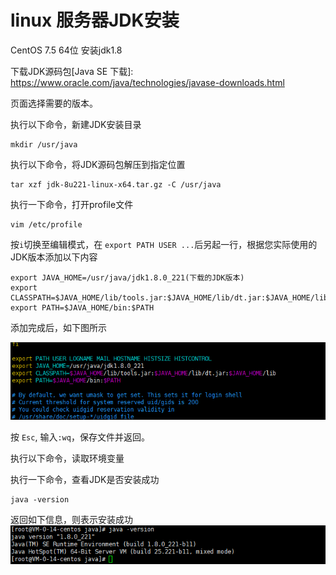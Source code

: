 # linux 服务器JDK安装


CentOS 7.5 64位 安装jdk1.8

<!--more-->

下载JDK源码包[Java SE 下载]: https://www.oracle.com/java/technologies/javase-downloads.html

页面选择需要的版本。

执行以下命令，新建JDK安装目录

```
mkdir /usr/java
```

执行以下命令，将JDK源码包解压到指定位置

```
tar xzf jdk-8u221-linux-x64.tar.gz -C /usr/java
```

执行一下命令，打开profile文件

```
vim /etc/profile
```

按`i`切换至编辑模式，在  `export PATH USER ...`后另起一行，根据您实际使用的JDK版本添加以下内容

```
export JAVA_HOME=/usr/java/jdk1.8.0_221(下载的JDK版本)
export CLASSPATH=$JAVA_HOME/lib/tools.jar:$JAVA_HOME/lib/dt.jar:$JAVA_HOME/lib
export PATH=$JAVA_HOME/bin:$PATH
```



添加完成后，如下图所示

![环境变量配置](/images/linux/install-jdk/linux-jdk-path-success.png "环境变量配置")


按 `Esc`, 输入`:wq`，保存文件并返回。

执行以下命令，读取环境变量

执行一下命令，查看JDK是否安装成功

```
java -version
```

返回如下信息，则表示安装成功
![安装成功提示](/images/linux/install-jdk/linux-jdk-install-success.png "安装成功提示")



